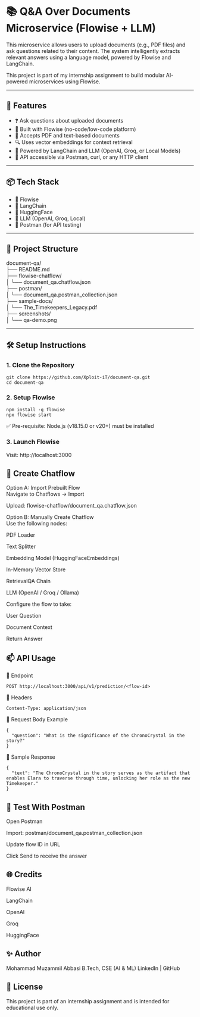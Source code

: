 # 📚 Q&A Over Documents Microservice (Flowise + LLM)

This microservice allows users to upload documents (e.g., PDF files) and ask questions related to their content. The system intelligently extracts relevant answers using a language model, powered by Flowise and LangChain.

This project is part of my internship assignment to build modular AI-powered microservices using Flowise.

---

## 🚀 Features

- ❓ Ask questions about uploaded documents
- 🤖 Built with Flowise (no-code/low-code platform)
- 📄 Accepts PDF and text-based documents
- 🔍 Uses vector embeddings for context retrieval
- 🔗 Powered by LangChain and LLM (OpenAI, Groq, or Local Models)
- 🧪 API accessible via Postman, curl, or any HTTP client

---

## 📦 Tech Stack

- 🧩 Flowise
- 🔗 LangChain
- 🤗 HuggingFace
- 🤖 LLM (OpenAI, Groq, Local)
- 🧪 Postman (for API testing)

---

## 📂 Project Structure

document-qa/  
├── README.md  
├── flowise-chatflow/  
│ └── document_qa.chatflow.json  
├── postman/  
│ └── document_qa.postman_collection.json  
├── sample-docs/  
│ └── The_Timekeepers_Legacy.pdf  
├── screenshots/  
│ └── qa-demo.png  


---

## 🛠️ Setup Instructions

### 1. Clone the Repository

```
git clone https://github.com/Xploit-iT/document-qa.git
cd document-qa
```
### 2. Setup Flowise
```
npm install -g flowise
npx flowise start
```
✅ Pre-requisite: Node.js (v18.15.0 or v20+) must be installed

### 3. Launch Flowise
Visit: http://localhost:3000

## 🧠 Create Chatflow
Option A: Import Prebuilt Flow  
Navigate to Chatflows → Import

Upload: flowise-chatflow/document_qa.chatflow.json

Option B: Manually Create Chatflow  
Use the following nodes:

PDF Loader

Text Splitter

Embedding Model (HuggingFaceEmbeddings)

In-Memory Vector Store

RetrievalQA Chain

LLM (OpenAI / Groq / Ollama)

Configure the flow to take:

User Question

Document Context

Return Answer

## 📫 API Usage
🔹 Endpoint
```
POST http://localhost:3000/api/v1/prediction/<flow-id>
```
🔹 Headers
```
Content-Type: application/json
```
🔹 Request Body Example
```
{
  "question": "What is the significance of the ChronoCrystal in the story?"
}
```
🔹 Sample Response
```
{
  "text": "The ChronoCrystal in the story serves as the artifact that enables Elara to traverse through time, unlocking her role as the new Timekeeper."
}
```
## 🧪 Test With Postman
Open Postman

Import: postman/document_qa.postman_collection.json

Update flow ID in URL

Click Send to receive the answer

## 🌐 Credits
Flowise AI

LangChain

OpenAI

Groq

HuggingFace

## ✨ Author
Mohammad Muzammil Abbasi
B.Tech, CSE (AI & ML)
LinkedIn | GitHub

## 📄 License
This project is part of an internship assignment and is intended for educational use only.
